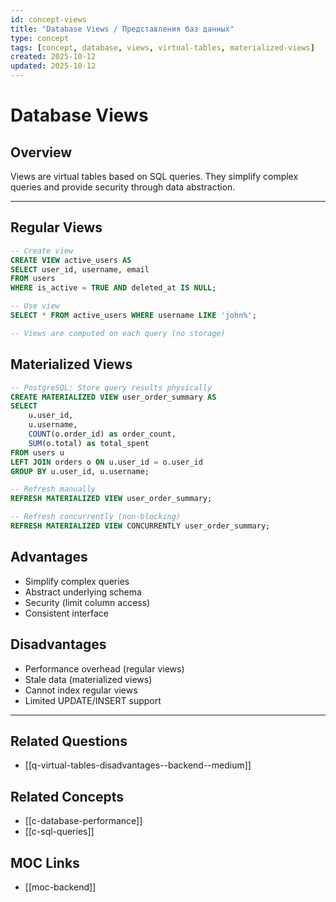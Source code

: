 ```yaml
---
id: concept-views
title: "Database Views / Представления баз данных"
type: concept
tags: [concept, database, views, virtual-tables, materialized-views]
created: 2025-10-12
updated: 2025-10-12
---
```


# Database Views

## Overview

Views are virtual tables based on SQL queries. They simplify complex queries and provide security through data abstraction.

---

## Regular Views

```sql
-- Create view
CREATE VIEW active_users AS
SELECT user_id, username, email
FROM users
WHERE is_active = TRUE AND deleted_at IS NULL;

-- Use view
SELECT * FROM active_users WHERE username LIKE 'john%';

-- Views are computed on each query (no storage)
```

## Materialized Views

```sql
-- PostgreSQL: Store query results physically
CREATE MATERIALIZED VIEW user_order_summary AS
SELECT
    u.user_id,
    u.username,
    COUNT(o.order_id) as order_count,
    SUM(o.total) as total_spent
FROM users u
LEFT JOIN orders o ON u.user_id = o.user_id
GROUP BY u.user_id, u.username;

-- Refresh manually
REFRESH MATERIALIZED VIEW user_order_summary;

-- Refresh concurrently (non-blocking)
REFRESH MATERIALIZED VIEW CONCURRENTLY user_order_summary;
```

## Advantages

- Simplify complex queries
- Abstract underlying schema
- Security (limit column access)
- Consistent interface

## Disadvantages

- Performance overhead (regular views)
- Stale data (materialized views)
- Cannot index regular views
- Limited UPDATE/INSERT support

---

## Related Questions

- [[q-virtual-tables-disadvantages--backend--medium]]

## Related Concepts

- [[c-database-performance]]
- [[c-sql-queries]]

## MOC Links

- [[moc-backend]]
